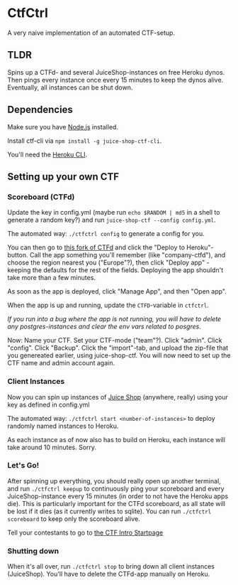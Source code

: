 # CtfCtrl

A very naive implementation of an automated CTF-setup.

## TLDR
Spins up a CTFd- and several JuiceShop-instances on free Heroku dynos.
Then pings every instance once every 15 minutes to keep the dynos alive.
Eventually, all instances can be shut down.

## Dependencies
Make sure you have [Node.js](https://nodejs.org/en/) installed.

Install ctf-cli via `npm install -g juice-shop-ctf-cli`.

You'll need the [Heroku CLI](https://devcenter.heroku.com/articles/heroku-cli).

## Setting up your own CTF

### Scoreboard (CTFd)

Update the key in config.yml (maybe run `echo $RANDOM | md5` in a shell to generate a random key?) and run `juice-shop-ctf --config config.yml`.

The automated way: `./ctfctrl config` to generate a config for you.

You can then go to [this fork of CTFd](https://github.com/EivindArvesen/CTFd) and click the "Deploy to Heroku"-button.
Call the app something you'll remember (like "company-ctfd"), and choose the region nearest you ("Europe"?), then click "Deploy app" - keeping the defaults for the rest of the fields.
Deploying the app shouldn't take more than a few minutes.

As soon as the app is deployed, click "Manage App", and then "Open app".

When the app is up and running, update the `CTFD`-variable in `ctfctrl`.

_If you run into a bug where the app is not running, you will have to delete any postgres-instances and clear the env vars related to posgres._

Now:
Name your CTF.
Set your CTF-mode ("team"?).
Click "admin". Click "config". Click "Backup". Click the "import"-tab, and upload the zip-file that you genereated earlier, using juice-shop-ctf.
You will now need to set up the CTF name and admin account again.

### Client Instances

Now you can spin up instances of [Juice Shop](https://github.com/bkimminich/juice-shop) (anywhere, really) using your key as defined in config.yml

The automated way: `./ctfctrl start <number-of-instances>` to deploy randomly named instances to Heroku.

As each instance as of now also has to build on Heroku, each instance will take around 10 minutes. Sorry.

### Let's Go!

After spinning up everything, you should really open up another terminal, and run `./ctfctrl keepup` to continuously ping your scoreboard and every JuiceShop-instance every 15 minutes (in order to not have the Heroku apps die). This is particularly important for the CTFd scoreboard, as all state will be lost if it dies (as it currently writes to sqlite). You can run `./ctfctrl scoreboard` to keep only the scoreboard alive.

Tell your contestants to go to [the CTF Intro Startpage](https://eivindarvesen.github.io/intro-ctf-startpage/)

### Shutting down

When it's all over, run `./ctfctrl stop` to bring down all client instances (JuiceShop).
You'll have to delete the CTFd-app manually on Heroku.
